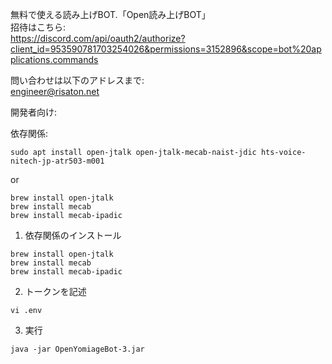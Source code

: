 無料で使える読み上げBOT.「Open読み上げBOT」  
招待はこちら:  
https://discord.com/api/oauth2/authorize?client_id=953590781703254026&permissions=3152896&scope=bot%20applications.commands  

問い合わせは以下のアドレスまで:  
engineer@risaton.net  
  
開発者向け:  
  
依存関係:  
```shell
sudo apt install open-jtalk open-jtalk-mecab-naist-jdic hts-voice-nitech-jp-atr503-m001  
```  
or  
```shell
brew install open-jtalk  
brew install mecab
brew install mecab-ipadic
```
1. 依存関係のインストール
```
brew install open-jtalk  
brew install mecab
brew install mecab-ipadic
```
2. トークンを記述
```
vi .env
```

3. 実行
```shell
java -jar OpenYomiageBot-3.jar
```